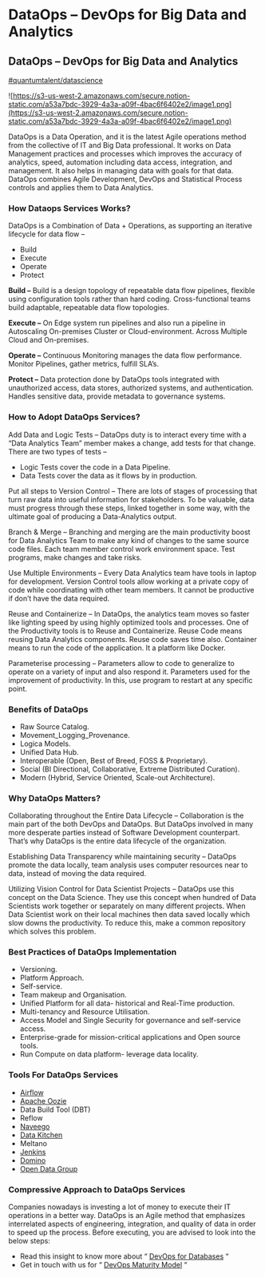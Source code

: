 # DataOps – DevOps for Big Data and Analytics



## DataOps – DevOps for Big Data and Analytics

[#quantumtalent/datascience](bear://x-callback-url/open-tag?name=quantumtalent/datascience)

![https://s3-us-west-2.amazonaws.com/secure.notion-static.com/a53a7bdc-3929-4a3a-a09f-4bac6f6402e2/image1.png](https://s3-us-west-2.amazonaws.com/secure.notion-static.com/a53a7bdc-3929-4a3a-a09f-4bac6f6402e2/image1.png)

DataOps is a Data Operation, and it is the latest Agile operations method from the collective of IT and Big Data professional. It works on Data Management practices and processes which improves the accuracy of analytics, speed, automation including data access, integration, and management. It also helps in managing data with goals for that data. DataOps combines Agile Development, DevOps and Statistical Process controls and applies them to Data Analytics.

### How Dataops Services Works?

DataOps is a Combination of Data + Operations, as supporting an iterative lifecycle for data flow –

* Build
* Execute
* Operate
* Protect

**Build –** Build is a design topology of repeatable data flow pipelines, flexible using configuration tools rather than hard coding. Cross-functional teams build adaptable, repeatable data flow topologies.

**Execute –** On Edge system run pipelines and also run a pipeline in Autoscaling On-premises Cluster or Cloud-environment. Across Multiple Cloud and On-premises.

**Operate –** Continuous Monitoring manages the data flow performance. Monitor Pipelines, gather metrics, fulfill SLA’s.

**Protect –** Data protection done by DataOps tools integrated with unauthorized access, data stores, authorized systems, and authentication. Handles sensitive data, provide metadata to governance systems.

### How to Adopt DataOps Services?

Add Data and Logic Tests – DataOps duty is to interact every time with a “Data Analytics Team” member makes a change, add tests for that change. There are two types of tests –

* Logic Tests cover the code in a Data Pipeline.
* Data Tests cover the data as it flows by in production.

Put all steps to Version Control – There are lots of stages of processing that turn raw data into useful information for stakeholders. To be valuable, data must progress through these steps, linked together in some way, with the ultimate goal of producing a Data-Analytics output.

Branch & Merge – Branching and merging are the main productivity boost for Data Analytics Team to make any kind of changes to the same source code files. Each team member control work environment space. Test programs, make changes and take risks.

Use Multiple Environments – Every Data Analytics team have tools in laptop for development. Version Control tools allow working at a private copy of code while coordinating with other team members. It cannot be productive if don’t have the data required.

Reuse and Containerize – In DataOps, the analytics team moves so faster like lighting speed by using highly optimized tools and processes. One of the Productivity tools is to Reuse and Containerize. Reuse Code means reusing Data Analytics components. Reuse code saves time also. Container means to run the code of the application. It a platform like Docker.

Parameterise processing – Parameters allow to code to generalize to operate on a variety of input and also respond it. Parameters used for the improvement of productivity. In this, use program to restart at any specific point.

### Benefits of DataOps

* Raw Source Catalog.
* Movement_Logging_Provenance.
* Logica Models.
* Unified Data Hub.
* Interoperable (Open, Best of Breed, FOSS & Proprietary).
* Social (BI Directional, Collaborative, Extreme Distributed Curation).
* Modern (Hybrid, Service Oriented, Scale-out Architecture).

### Why DataOps Matters?

Collaborating throughout the Entire Data Lifecycle – Collaboration is the main part of the both DevOps and DataOps. But DataOps involved in many more desperate parties instead of Software Development counterpart. That’s why DataOps is the entire data lifecycle of the organization.

Establishing Data Transparency while maintaining security – DataOps promote the data locally, team analysis uses computer resources near to data, instead of moving the data required.

Utilizing Vision Control for Data Scientist Projects – DataOps use this concept on the Data Science. They use this concept when hundred of Data Scientists work together or separately on many different projects. When Data Scientist work on their local machines then data saved locally which slow downs the productivity. To reduce this, make a common repository which solves this problem.

### Best Practices of DataOps Implementation

* Versioning.
* Platform Approach.
* Self-service.
* Team makeup and Organisation.
* Unified Platform for all data- historical and Real-Time production.
* Multi-tenancy and Resource Utilisation.
* Access Model and Single Security for governance and self-service access.
* Enterprise-grade for mission-critical applications and Open source tools.
* Run Compute on data platform- leverage data locality.

### Tools For DataOps Services

* [Airflow](https://airflow.apache.org)
* [Apache Oozie](http://oozie.apache.org)
* Data Build Tool (DBT)
* Reflow
* [Naveego](http://www.naveego.com)
* [Data Kitchen](https://www.datakitchen.io)
* Meltano
* [Jenkins](https://jenkins.io)
* [Domino](https://www.dominodatalab.com)
* [Open Data Group](https://www.opendatagroup.com)

### Compressive Approach to DataOps Services

Companies nowadays is investing a lot of money to execute their IT operations in a better way. DataOps is an Agile method that emphasizes interrelated aspects of engineering, integration, and quality of data in order to speed up the process. Before executing, you are advised to look into the below steps:

* Read this insight to know more about “ [DevOps for Databases](https://www.xenonstack.com/blog/devops-for-databases/) “
* Get in touch with us for “ [DevOps Maturity Model](https://www.xenonstack.com/readiness-assessment/devops-strategy/) “
